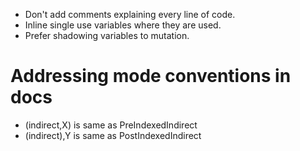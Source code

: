 - Don't add comments explaining every line of code.
- Inline single use variables where they are used.
- Prefer shadowing variables to mutation.

# Addressing mode conventions in docs
- (indirect,X) is same as PreIndexedIndirect
- (indirect),Y is same as PostIndexedIndirect
